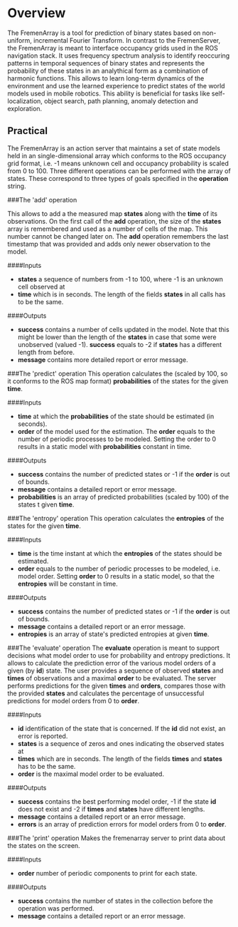 # Overview

The FremenArray is a tool for prediction of binary states based on non-uniform, incremental Fourier Transform.
In contrast to the FremenServer, the FremenArray is meant to interface occupancy grids used in the ROS navigation stack.
It uses frequency spectrum analysis to identify reoccuring patterns in temporal sequences of binary states and represents the probability of these states in an analythical form as a combination of harmonic functions. 
This allows to learn long-term dynamics of the environment and use the learned experience to predict states of the world models used in mobile robotics.
This ability is beneficial for tasks like self-localization, object search, path planning, anomaly detection and exploration.

## Practical 

The FremenArray is an action server that maintains a set of state models held in an single-dimensional array which conforms to the ROS occupancy grid format, i.e. -1 means unknown cell and occupancy probability is scaled from 0 to 100. 
Three different operations can be performed with the array of states.
These correspond to three types of goals specified in the **operation** string.

###The 'add' operation

This allows to add a the measured map **states** along with the **time** of its observations.
On the first call of the **add** operation, the size of the **states** array is remembered and used as a number of cells of the map. 
This number cannot be changed later on. 
The **add** operation remembers the last timestamp that was provided and adds only newer observation to the model.

####Inputs
- **states** a sequence of numbers from -1 to 100, where -1 is an unknown cell observed at
- **time** which is in seconds. The length of the fields **states** in all calls has to be the same.

####Outputs
- **success** contains a number of cells updated in the model. Note that this might be lower than the length of the **states** in case that some were unobserved (valued -1). **success** equals to -2 if **states** has a different length from before. 
- **message** contains more detailed report or error message.

###The 'predict' operation
This operation calculates the (scaled by 100, so it conforms to the ROS map format) **probabilities** of the states for the given **time**.

####Inputs
- **time** at which the **probabilities** of the state should be estimated (in seconds).
- **order** of the model used for the estimation. The **order** equals to the number of periodic processes to be modeled. Setting the order to 0 results in a static model with **probabilities** constant in time.

####Outputs
- **success** contains the number of predicted states or -1 if the **order** is out of bounds.
- **message** contains a detailed report or error message.
- **probabilities** is an array of predicted probabilities (scaled by 100) of the states t given **time**.

###The 'entropy' operation 
This operation calculates the **entropies** of the states for the given **time**.

####Inputs
- **time** is the time instant at which the **entropies** of the states should be estimated.
- **order** equals to the number of periodic processes to be modeled, i.e. model order. Setting **order** to 0 results in a static model, so that the **entropies** will be constant in time.

####Outputs
- **success** contains the number of predicted states or -1 if the **order** is out of bounds.
- **message** contains a detailed report or an error message.
- **entropies** is an array of state's predicted entropies at given **time**.

###The 'evaluate' operation 
The **evaluate** operation is meant to support decisions what model order to use for probability and entropy predictions.
It allows to calculate the prediction error of the various model orders of a given (by **id**) state.
The user provides a sequence of observed **states** and **times** of observations and a maximal **order** to be evaluated.
The server performs predictions for the given **times** and **orders**, compares those with the provided **states** and calculates the percentage of unsuccessful predictions for model orders from 0 to **order**.

####Inputs
- **id** identification of the state that is concerned. If the **id** did not exist, an error is reported.
- **states** is a sequence of zeros and ones indicating the observed states at  
- **times** which are in seconds. The length of the fields **times** and **states** has to be the same.
- **order** is the maximal model order to be evaluated. 

####Outputs
- **success** contains the best performing model order, -1 if the state **id** does not exist and -2 if **times** and **states** have different lengths.
- **message** contains a detailed report or an error message.
- **errors** is an array of prediction errors for model orders from 0 to **order**.

###The 'print' operation 
Makes the fremenarray server to print data about the states on the screen.

####Inputs
- **order** number of periodic components to print for each state.

####Outputs
- **success** contains the number of states in the collection before the operation was performed. 
- **message** contains a detailed report or an error message.
